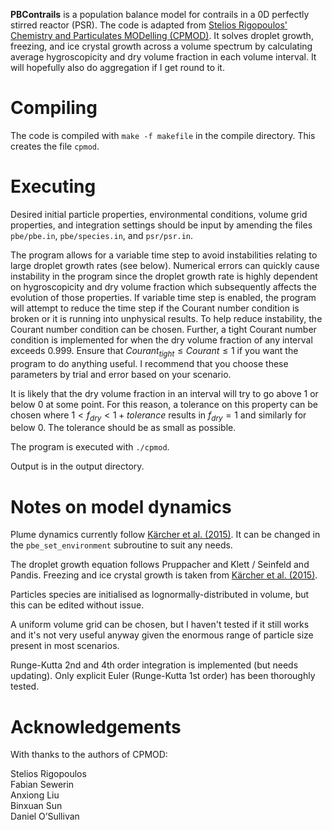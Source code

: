 **PBContrails** is a population balance model for contrails in a 0D perfectly stirred reactor (PSR). The code is adapted from [Stelios Rigopoulos' Chemistry and Particulates MODelling (CPMOD)](https://github.com/CambridgeUniversityPress/Population-Balance-of-Particles-in-Flows). It solves droplet growth, freezing, and ice crystal growth across a volume spectrum by calculating average hygroscopicity and dry volume fraction in each volume interval. It will hopefully also do aggregation if I get round to it.


# Compiling

The code is compiled with `make -f makefile` in the compile directory. This creates the file `cpmod`.


# Executing

Desired initial particle properties, environmental conditions, volume grid properties, and integration settings should be input by amending the files `pbe/pbe.in`, `pbe/species.in`, and `psr/psr.in`.

The program allows for a variable time step to avoid instabilities relating to large droplet growth rates (see below). Numerical errors can quickly cause instability in the program since the droplet growth rate is highly dependent on hygroscopicity and dry volume fraction which subsequently affects the evolution of those properties. If variable time step is enabled, the program will attempt to reduce the time step if the Courant number condition is broken or it is running into unphysical results. To help reduce instability, the Courant number condition can be chosen. Further, a tight Courant number condition is implemented for when the dry volume fraction of any interval exceeds 0.999. Ensure that $Courant_{tight} \leq Courant \leq 1$ if you want the program to do anything useful. I recommend that you choose these parameters by trial and error based on your scenario.

It is likely that the dry volume fraction in an interval will try to go above 1 or below 0 at some point. For this reason, a tolerance on this property can be chosen where $1 < f_{dry} < 1+tolerance$ results in $f_{dry} = 1$ and similarly for below 0. The tolerance should be as small as possible.

The program is executed with `./cpmod`.

Output is in the output directory.


# Notes on model dynamics

Plume dynamics currently follow [Kärcher et al. (2015)](https://agupubs.onlinelibrary.wiley.com/doi/full/10.1002/2015JD023491). It can be changed in the `pbe_set_environment` subroutine to suit any needs.

The droplet growth equation follows Pruppacher and Klett / Seinfeld and Pandis. Freezing and ice crystal growth is taken from [Kärcher et al. (2015)](https://agupubs.onlinelibrary.wiley.com/doi/full/10.1002/2015JD023491).

Particles species are initialised as lognormally-distributed in volume, but this can be edited without issue.

A uniform volume grid can be chosen, but I haven't tested if it still works and it's not very useful anyway given the enormous range of particle size present in most scenarios.

Runge-Kutta 2nd and 4th order integration is implemented (but needs updating). Only explicit Euler (Runge-Kutta 1st order) has been thoroughly tested.


# Acknowledgements

With thanks to the authors of CPMOD:

Stelios Rigopoulos\
Fabian Sewerin\
Anxiong Liu\
Binxuan Sun\
Daniel O’Sullivan